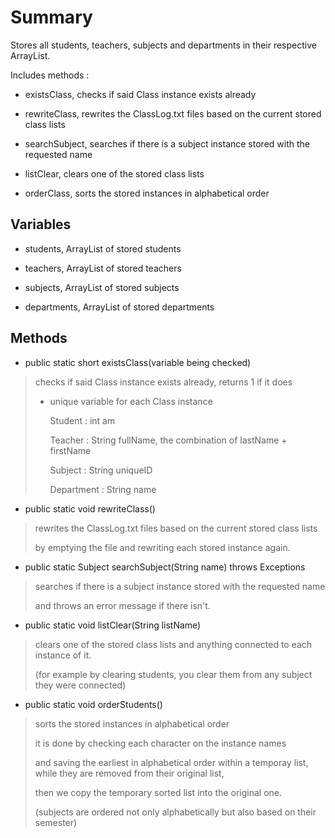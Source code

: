 # **Summary**

Stores all students, teachers, subjects and departments in their respective ArrayList.

Includes methods : 

* existsClass, checks if said Class instance exists already

* rewriteClass, rewrites the ClassLog.txt files based on the current stored class lists

* searchSubject, searches if there is a subject instance stored with the requested name

* listClear, clears one of the stored class lists

* orderClass, sorts the stored instances in alphabetical order


## **Variables**

* students, ArrayList of stored students

* teachers, ArrayList of stored teachers

* subjects, ArrayList of stored subjects

* departments, ArrayList of stored departments


## **Methods**

 
* public static short existsClass(variable being checked)
 
> checks if said Class instance exists already, returns 1 if it does
>
> * unique variable for each Class instance
> 
>    Student : int am
>
>    Teacher : String fullName, the combination of lastName + firstName
>
>    Subject : String uniqueID
>
>    Department : String name

* public static void rewriteClass()
 
> rewrites the ClassLog.txt files based on the current stored class lists
>
> by emptying the file and rewriting each stored instance again.

* public static Subject searchSubject(String name) throws Exceptions

> searches if there is a subject instance stored with the requested name
>
> and throws an error message if there isn't.

* public static void listClear(String listName)

> clears one of the stored class lists and anything connected to each instance of it.
>
> (for example by clearing students, you clear them from any subject they were connected)

* public static void orderStudents()

> sorts the stored instances in alphabetical order
> 
> it is done by checking each character on the instance names
>
> and saving the earliest in alphabetical order within a temporay list, while they are removed from their original list,
>
> then we copy the temporary sorted list into the original one.
>
> (subjects are ordered not only alphabetically but also based on their semester)
